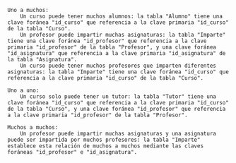    Uno a muchos:
        Un curso puede tener muchos alumnos: la tabla "Alumno" tiene una clave foránea "id_curso" que referencia a la clave primaria "id_curso" de la tabla "Curso".
        Un profesor puede impartir muchas asignaturas: la tabla "Imparte" tiene una clave foránea "id_profesor" que referencia a la clave primaria "id_profesor" de la tabla "Profesor", y una clave foránea "id_asignatura" que referencia a la clave primaria "id_asignatura" de la tabla "Asignatura".
        Un curso puede tener muchos profesores que imparten diferentes asignaturas: la tabla "Imparte" tiene una clave foránea "id_curso" que referencia a la clave primaria "id_curso" de la tabla "Curso".

    Uno a uno:
        Un curso solo puede tener un tutor: la tabla "Tutor" tiene una clave foránea "id_curso" que referencia a la clave primaria "id_curso" de la tabla "Curso", y una clave foránea "id_profesor" que referencia a la clave primaria "id_profesor" de la tabla "Profesor".

    Muchos a muchos:
        Un profesor puede impartir muchas asignaturas y una asignatura puede ser impartida por muchos profesores: la tabla "Imparte" establece esta relación de muchos a muchos mediante las claves foráneas "id_profesor" e "id_asignatura".
